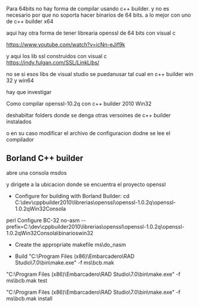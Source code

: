Para 64bits no hay forma de compilar usando c++ builder. y no es necesario por que no soporta hacer binarios de 64 bits. a lo mejor con uno de c++ builder x64 

aqui hay otra forma de tener librearia openssl de 64 bits con visual c

https://www.youtube.com/watch?v=icNn-eJif9k

y aqui los lib ssl construidos con visual c 
https://indy.fulgan.com/SSL/LinkLibs/

no se si esos libs de visual studio se puedanusar tal cual en c++ builder win 32 y win64

hay que investigar



Como compilar  openssl-10.2q con c++ builder 2010 Win32	



deshabiltar folders donde se denga otras versoines de c++ builder instalados



o en su caso modificar el archivo de configuracion dodne se lee el compilador







Borland C++ builder 
 ---------------------

abre una consola msdos

y dirigete a la ubicacion donde se encuentra el proyecto openssl



 



 * Configure for building with Borland Builder:
cd C:\dev\cppbuilder2010\librerias\openssl\openssl-1.0.2q\openssl-1.0.2qWin32Consola

perl Configure BC-32  no-asm --prefix=C:\dev\cppbuilder2010\librerias\openssl\openssl-1.0.2q\openssl-1.0.2qWin32Consola\binarioswin32

 * Create the appropriate makefile
ms\do_nasm

 * Build
"C:\Program Files (x86)\Embarcadero\RAD Studio\7.0\bin\make.exe" -f ms\bcb.mak

"C:\Program Files (x86)\Embarcadero\RAD Studio\7.0\bin\make.exe" -f ms\bcb.mak test

"C:\Program Files (x86)\Embarcadero\RAD Studio\7.0\bin\make.exe" -f ms\bcb.mak install